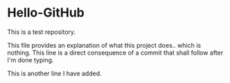 # Hello-GitHub
This is a test repository.

This file provides an explanation of what this project does.. which is nothing.
This line is a direct consequence of a commit that shall follow after I'm done typing.

This is another line I have added.
